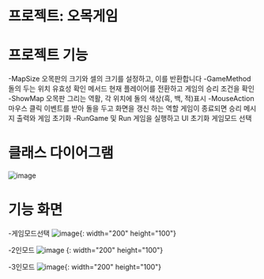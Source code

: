 # 프로젝트: 오목게임

# 프로젝트 기능 
-MapSize
오목판의 크기와 셀의 크기를 설정하고, 이를 반환합니다
-GameMethod
돌의 두는 위치 유효성 확인 메서드
현재 플레이어를 전환하고 게임의 승리 조건을 확인
-ShowMap
오목판 그리는 역활, 각 위치에 돌의 색상(흑, 백, 적)표시
-MouseAction
마우스 클릭 이벤트를 받아 돌을 두고 화면을 갱신 하는 역할
게임이 종료되면 승리 메시지 출력와 게임 초기화
-RunGame 및 Run
게임을 실행하고 UI 초기화 게임모드 선택


# 클래스 다이어그램
![image](https://github.com/user-attachments/assets/dccca785-dfa8-4462-8596-0ff0af27bcae)

# 기능 화면
-게임모드선택
![image](https://github.com/user-attachments/assets/3adb7d05-e0b4-4bf9-92f1-00f37c3a277d){: width="200" height="100"}


-2인모드
![image](https://github.com/user-attachments/assets/e190713d-4e1a-4077-b11f-ad838de093f7) {: width="200" height="100"}



-3인모드
![image](https://github.com/user-attachments/assets/66c831fb-440a-4a58-85fd-4f4ccbfd02c1){: width="200" height="100"}

